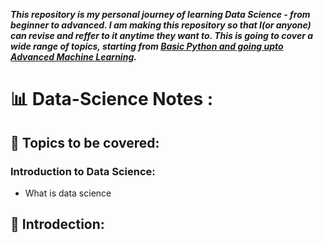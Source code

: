 ***This repository is my personal journey of learning Data Science - from beginner to advanced. I am making this repository so that I(or anyone) can revise and reffer to it anytime they want to. This is going to cover a wide range of topics, starting from <u>Basic Python and going upto Advanced Machine Learning</u>.***
# 📊 Data-Science Notes :
## 📂 Topics to be covered:
### Introduction to Data Science:
- What is data science 
## 🚀 Introdection:
